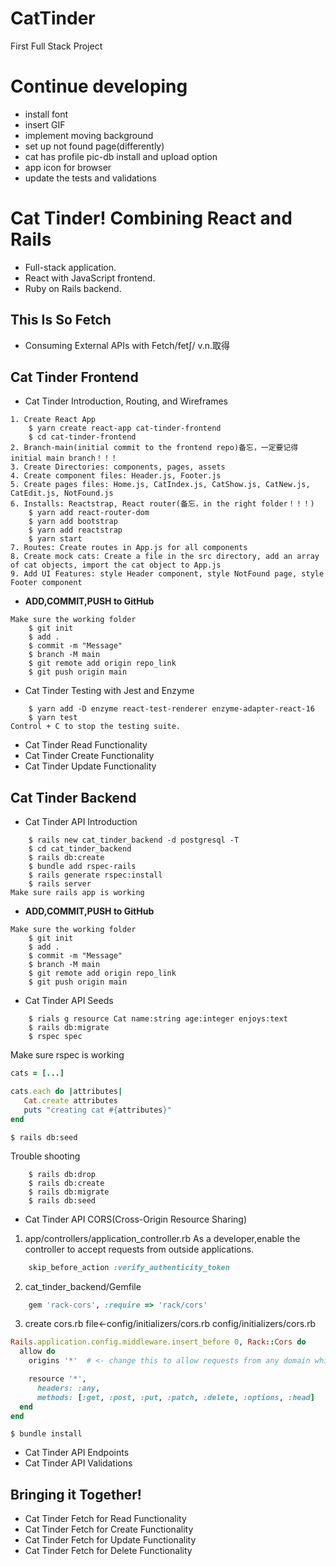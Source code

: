 # CatTinder
First Full Stack Project

# Continue developing
- install font
- insert GIF
- implement moving background
- set up not found page(differently)
- cat has profile pic-db install and upload option
- app icon for browser 
- update the tests and validations

# Cat Tinder! Combining React and Rails
- Full-stack application. 
- React with JavaScript frontend.
- Ruby on Rails backend.

## This Is So Fetch
- Consuming External APIs with Fetch/fetʃ/ v.n.取得
## Cat Tinder Frontend
- Cat Tinder Introduction, Routing, and Wireframes
```
1. Create React App
    $ yarn create react-app cat-tinder-frontend
    $ cd cat-tinder-frontend
2. Branch-main(initial commit to the frontend repo)备忘，一定要记得initial main branch！！！
3. Create Directories: components, pages, assets
4. Create component files: Header.js, Footer.js
5. Create pages files: Home.js, CatIndex.js, CatShow.js, CatNew.js, CatEdit.js, NotFound.js
6. Installs: Reactstrap, React router(备忘，in the right folder！！！)
    $ yarn add react-router-dom
    $ yarn add bootstrap
    $ yarn add reactstrap
    $ yarn start
7. Routes: Create routes in App.js for all components
8. Create mock cats: Create a file in the src directory, add an array of cat objects, import the cat object to App.js
9. Add UI Features: style Header component, style NotFound page, style Footer component
```
- **ADD,COMMIT,PUSH to GitHub**
```
Make sure the working folder 
    $ git init
    $ add .
    $ commit -m "Message"
    $ branch -M main
    $ git remote add origin repo_link
    $ git push origin main
```
- Cat Tinder Testing with Jest and Enzyme
```
    $ yarn add -D enzyme react-test-renderer enzyme-adapter-react-16
    $ yarn test
Control + C to stop the testing suite.
```
- Cat Tinder Read Functionality
- Cat Tinder Create Functionality
- Cat Tinder Update Functionality
## Cat Tinder Backend
- Cat Tinder API Introduction
```
    $ rails new cat_tinder_backend -d postgresql -T
    $ cd cat_tinder_backend
    $ rails db:create
    $ bundle add rspec-rails
    $ rails generate rspec:install
    $ rails server
Make sure rails app is working
```

- **ADD,COMMIT,PUSH to GitHub**
```
Make sure the working folder 
    $ git init
    $ add .
    $ commit -m "Message"
    $ branch -M main
    $ git remote add origin repo_link
    $ git push origin main
```
- Cat Tinder API Seeds
```
    $ rials g resource Cat name:string age:integer enjoys:text
    $ rails db:migrate
    $ rspec spec
```
Make sure rspec is working

 ```ruby
 cats = [...]

 cats.each do |attributes|
    Cat.create attributes
    puts "creating cat #{attributes}"
end
```
`$ rails db:seed`

Trouble shooting
```
    $ rails db:drop
    $ rails db:create
    $ rails db:migrate
    $ rails db:seed
```
- Cat Tinder API CORS(Cross-Origin Resource Sharing)
1. app/controllers/application_controller.rb
As a developer,enable the controller to accept requests from outside applications.
```ruby
    skip_before_action :verify_authenticity_token
```
2. cat_tinder_backend/Gemfile
```ruby
    gem 'rack-cors', :require => 'rack/cors'
```
3. create cors.rb file<-config/initializers/cors.rb
config/initializers/cors.rb
```ruby
Rails.application.config.middleware.insert_before 0, Rack::Cors do
  allow do
    origins '*'  # <- change this to allow requests from any domain while in development.

    resource '*',
      headers: :any,
      methods: [:get, :post, :put, :patch, :delete, :options, :head]
  end
end
```
`$ bundle install`
- Cat Tinder API Endpoints
- Cat Tinder API Validations
## Bringing it Together!
- Cat Tinder Fetch for Read Functionality
- Cat Tinder Fetch for Create Functionality
- Cat Tinder Fetch for Update Functionality
- Cat Tinder Fetch for Delete Functionality

